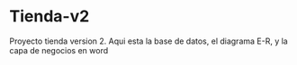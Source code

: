 # Tienda-v2
Proyecto tienda version 2. Aqui esta la base de datos, el diagrama E-R, y la capa de negocios en word
